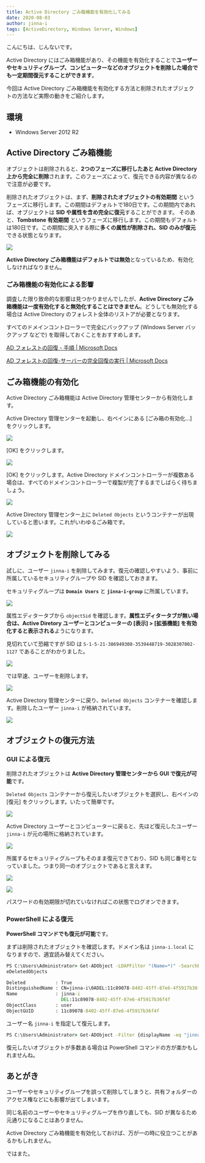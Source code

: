 ```yaml
---
title: Active Directory ごみ箱機能を有効化してみる
date: 2020-08-03
author: jinna-i
tags: [ActiveDirectory, Windows Server, Windows]
---
```


こんにちは、じんないです。

Active Directory にはごみ箱機能があり、その機能を有効化することで**ユーザーやセキュリティグループ、コンピューターなどのオブジェクトを削除した場合でも一定期間復元することができます**。

今回は Active Directory ごみ箱機能を有効化する方法と削除されたオブジェクトの方法など実際の動きをご紹介します。

## 環境

- Windows Server 2012 R2

## Active Directory ごみ箱機能

オブジェクトは削除されると、**2つのフェーズに移行したあと Active Directory 上から完全に削除**されます。このフェーズによって、復元できる内容が異なるので注意が必要です。

削除されたオブジェクトは、まず、**削除されたオブジェクトの有効期間** というフェーズに移行します。この期間はデフォルトで180日です。この期間内であれば、オブジェクトは **SID や属性を含め完全に復元**することができます。
そのあと、**Tombstone 有効期間** というフェーズに移行します。この期間もデフォルトは180日です。この期間に突入する際に**多くの属性が削除され、SID のみが復元**できる状態となります。

![](images/how-to-enable-the-active-directory-recycle-bin-1.png)

**Active Directory ごみ箱機能はデフォルトでは無効**となっているため、有効化しなければなりません。

### ごみ箱機能の有効化による影響

調査した限り致命的な影響は見つかりませんでしたが、**Active Directory ごみ箱機能は一度有効化すると無効化することはできません**。どうしても無効化する場合は Active Directory のフォレスト全体のリストアが必要となります。

すべてのドメインコントローラーで完全にバックアップ (Windows Server バックアップ などで) を取得しておくことをおすすめします。

[AD フォレストの回復 - 手順 | Microsoft Docs](https://docs.microsoft.com/ja-jp/windows-server/identity/ad-ds/manage/ad-forest-recovery-procedures)

[AD フォレストの回復-サーバーの完全回復の実行 | Microsoft Docs](https://docs.microsoft.com/ja-jp/windows-server/identity/ad-ds/manage/ad-forest-recovery-perform-a-full-recovery)

## ごみ箱機能の有効化

Active Directory ごみ箱機能は Active Directory 管理センターから有効化します。

Active Directory 管理センターを起動し、右ペインにある [ごみ箱の有効化...] をクリックします。

![](images/how-to-enable-the-active-directory-recycle-bin-2.png)

[OK] をクリックします。

![](images/how-to-enable-the-active-directory-recycle-bin-3.png)

[OK] をクリックします。Active Directory ドメインコントローラーが複数ある場合は、すべてのドメインコントローラーで複製が完了するまでしばらく待ちましょう。

![](images/how-to-enable-the-active-directory-recycle-bin-4.png)

Active Directory 管理センター上に `Deleted Objects` というコンテナーが出現していると思います。これがいわゆるごみ箱です。

![](images/how-to-enable-the-active-directory-recycle-bin-5.png)

## オブジェクトを削除してみる

試しに、ユーザー `jinna-i` を削除してみます。復元の確認しやすいよう、事前に所属しているセキュリティグループや SID を確認しておきます。

セキュリティグループは **`Domain Users`** と **`jinna-i-group`** に所属しています。

![](images/how-to-enable-the-active-directory-recycle-bin-6.png)

属性エディタータブから `objectSid` を確認します。**属性エディタータブが無い場合は、Active Diretory ユーザーとコンピューターの [表示] > [拡張機能] を有効化すると表示される**ようになります。

見切れていて恐縮ですが SID は `S-1-5-21-386949308-3539448719-3028307002-1127` であることがわかりました。

![](images/how-to-enable-the-active-directory-recycle-bin-7.png)

では早速、ユーザーを削除します。

![](images/how-to-enable-the-active-directory-recycle-bin-8.png)

Active Directory 管理センターに戻り、`Deleted Objects` コンテナーを確認します。削除したユーザー `jinna-i` が格納されています。

![](images/how-to-enable-the-active-directory-recycle-bin-9.png)

## オブジェクトの復元方法
### GUI による復元

削除されたオブジェクトは **Active Directory 管理センターから GUI で復元が可能**です。

`Deleted Objects` コンテナーから復元したいオブジェクトを選択し、右ペインの [復元] をクリックします。いたって簡単です。

![](images/how-to-enable-the-active-directory-recycle-bin-10.png)

Active Directory ユーザーとコンピューターに戻ると、先ほど復元したユーザー `jinna-i` が元の場所に格納されています。

![](images/how-to-enable-the-active-directory-recycle-bin-11.png)

所属するセキュリティグループもそのまま復元できており、SID も同じ番号となっていました。つまり同一のオブジェクトであると言えます。

![](images/how-to-enable-the-active-directory-recycle-bin-12.png)

![](images/how-to-enable-the-active-directory-recycle-bin-13.png)

パスワードの有効期限が切れていなければこの状態でログオンできます。

### PowerShell による復元

**PowerShell コマンドでも復元が可能**です。

まずは削除されたオブジェクトを確認します。ドメイン名は `jinna-i.local` になりますので、適宜読み替えてください。

```cmd
PS C:\Users\Administrator> Get-ADObject -LDAPFilter "(Name=*)" -SearchBase "cn=Deleted　Objects,DC=jinna-i,DC=local" -Includ
eDeletedObjects

Deleted           : True
DistinguishedName : CN=jinna-i\0ADEL:11c89078-8402-45ff-87e6-4f5917b36f4f,CN=Deleted Objects,DC=jinna-i,DC=local
Name              : jinna-i
                    DEL:11c89078-8402-45ff-87e6-4f5917b36f4f
ObjectClass       : user
ObjectGUID        : 11c89078-8402-45ff-87e6-4f5917b36f4f
```

ユーザー名 `jinna-i` を指定して復元します。

```cmd
PS C:\Users\Administrator> Get-ADObject -Filter {displayName -eq "jinna-i"} -IncludeDeletedObjects | Restore-ADObject
```

復元したいオブジェクトが多数ある場合は PowerShell コマンドの方が楽かもしれませんね。


## あとがき

ユーザーやセキュリティグループを誤って削除してしまうと、共有フォルダーのアクセス権などにも影響が出てしまいます。

同じ名前のユーザーやセキュリティグループを作り直しても、SID が異なるため元通りになることはありません。

Active Directory ごみ箱機能を有効化しておけば、万が一の時に役立つことがあるかもしれません。

ではまた。